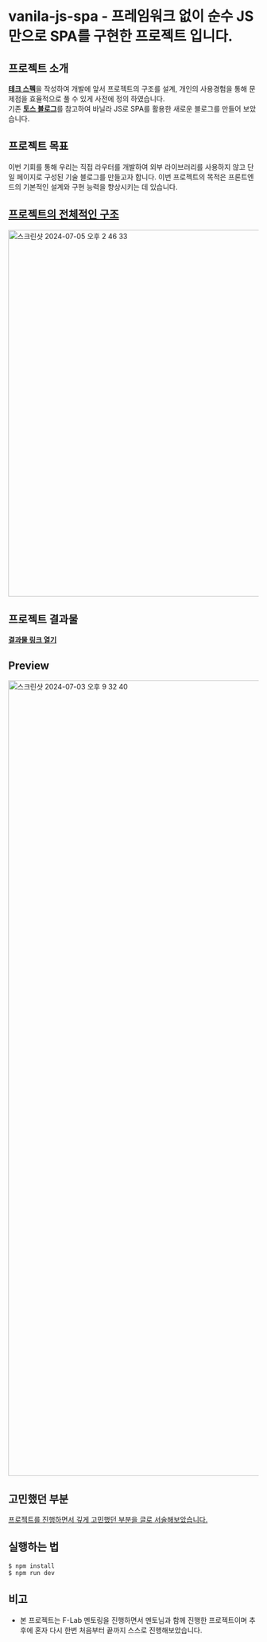 # vanila-js-spa - 프레임워크 없이 순수 JS만으로 SPA를 구현한 프로젝트 입니다.

## 프로젝트 소개
[__테크 스펙__](https://docs.google.com/document/d/1H7k3PkoSgHrAg0R0HiyizthjCOSdHxnkbbe0axPBJGc/edit#heading=h.wzh86fhtffj7)을 작성하여 개발에 앞서 프로젝트의 구조를 설계, 개인의 사용경험을 통해 문제점을 효율적으로 풀 수 있게 사전에 정의 하였습니다. <br/>
기존 [__토스 블로그__](https://toss.tech/)를 참고하여 바닐라 JS로 SPA를 활용한 새로운 블로그를 만들어 보았습니다.

## 프로젝트 목표
이번 기회를 통해 우리는 직접 라우터를 개발하여 외부 라이브러리를 사용하지 않고 단일 페이지로 구성된 기술 블로그를 만들고자 합니다. 이번 프로젝트의 목적은 프론트엔드의 기본적인 설계와 구현 능력을 향상시키는 데 있습니다.

## [프로젝트의 전체적인 구조](https://www.figma.com/design/jkFcrhX5AerR60xYfMtuCd/Vanila-JS-SPA?node-id=0-1&t=JQdvf8NhkYP4Lezp-0)
<img width="736" alt="스크린샷 2024-07-05 오후 2 46 33" src="https://github.com/andyhan-23/vanila-js-spa/assets/98483125/9b11e5f5-3e63-46af-9f7a-c19ab860fdeb">



## 프로젝트 결과물
[__결과물 링크 열기__](https://vanila-js-spa.vercel.app/) <br/>

## Preview
<img width="1597" alt="스크린샷 2024-07-03 오후 9 32 40" src="https://github.com/f-lab-edu/toss-tech-project/assets/98483125/4603ee52-1f7d-4c63-969b-12bdf24db2ce">

## 고민했던 부분
[프로젝트를 진행하면서 깊게 고민했던 부분을 글로 서술해보았습니다.](https://velog.io/@kungfuk11/%ED%94%84%EB%A0%88%EC%9E%84%EC%9B%8C%ED%81%AC-%EC%97%86%EC%9D%B4-Vanila-JS-%EB%A1%9C-SPA-%EA%B5%AC%ED%98%84%ED%95%98%EA%B8%B0)

## 실행하는 법

```
$ npm install
$ npm run dev
```

## 비고 
- 본 프로젝트는 F-Lab 멘토링을 진행하면서 멘토님과 함께 진행한 프로젝트이며 추후에 혼자 다시 한번 처음부터 끝까지 스스로 진행해보았습니다.
